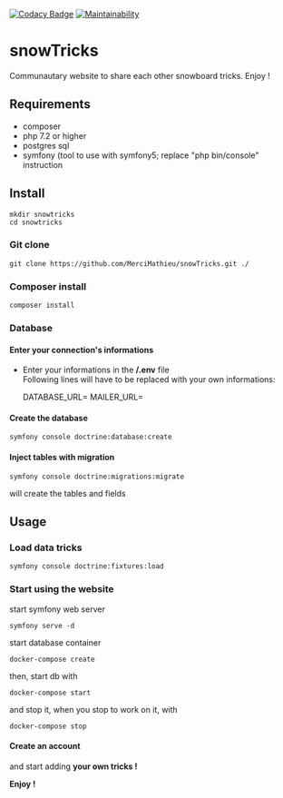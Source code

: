 [![Codacy Badge](https://api.codacy.com/project/badge/Grade/6592912eec394be8b2ff5c7626cec46a)](https://app.codacy.com/gh/MerciMathieu/snowTricks?utm_source=github.com&utm_medium=referral&utm_content=MerciMathieu/snowTricks&utm_campaign=Badge_Grade)
[![Maintainability](https://api.codeclimate.com/v1/badges/7b6de2c7dfc83599fa2c/maintainability)](https://codeclimate.com/github/MerciMathieu/snowTricks/maintainability)

# snowTricks
Communautary website to share each other snowboard tricks. Enjoy !

## Requirements
*   composer
*   php 7.2 or higher
*   postgres sql
*   symfony (tool to use with symfony5; replace "php bin/console" instruction

## Install
    mkdir snowtricks
    cd snowtricks
### Git clone
    git clone https://github.com/MerciMathieu/snowTricks.git ./

### Composer install
    composer install

### Database
#### Enter your connection's informations
*   Enter your informations in the **/.env**  file  
Following lines will have to be replaced with your own informations:  
    

    DATABASE_URL=
    MAILER_URL=

#### Create the database
    symfony console doctrine:database:create

#### Inject tables with migration
    symfony console doctrine:migrations:migrate
will create the tables and fields

## Usage

### Load data tricks 
    symfony console doctrine:fixtures:load  

### Start using the website
start symfony web server  
    
    symfony serve -d

start database container  

    docker-compose create  

then, start db with

    docker-compose start  

and stop it, when you stop to work on it, with

    docker-compose stop

#### Create an account

and start adding **your own tricks !**

**Enjoy !** 
